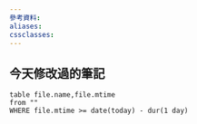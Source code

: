 ```yaml
---
參考資料:
aliases:
cssclasses:
---
```

## 今天修改過的筆記
```dataview  
table file.name,file.mtime
from ""  
WHERE file.mtime >= date(today) - dur(1 day)  
```
